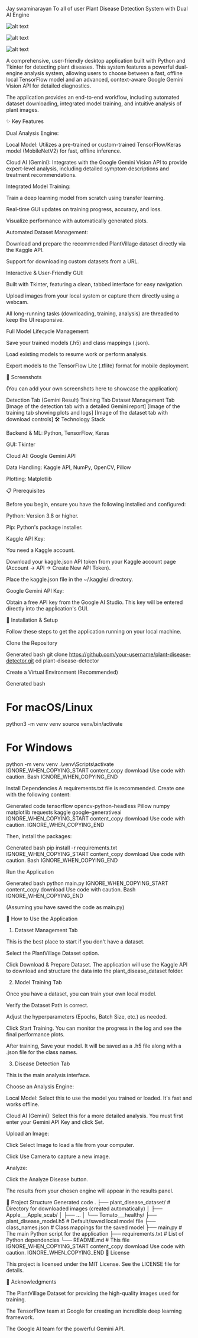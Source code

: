 Jay swaminarayan To all of user
Plant Disease Detection System with Dual AI Engine

![alt text](https://img.shields.io/badge/python-3.8+-blue.svg)


![alt text](https://img.shields.io/badge/License-MIT-yellow.svg)


![alt text](https://img.shields.io/badge/status-active-success.svg)

A comprehensive, user-friendly desktop application built with Python and Tkinter for detecting plant diseases. This system features a powerful dual-engine analysis system, allowing users to choose between a fast, offline local TensorFlow model and an advanced, context-aware Google Gemini Vision API for detailed diagnostics.

The application provides an end-to-end workflow, including automated dataset downloading, integrated model training, and intuitive analysis of plant images.

✨ Key Features

Dual Analysis Engine:

Local Model: Utilizes a pre-trained or custom-trained TensorFlow/Keras model (MobileNetV2) for fast, offline inference.

Cloud AI (Gemini): Integrates with the Google Gemini Vision API to provide expert-level analysis, including detailed symptom descriptions and treatment recommendations.

Integrated Model Training:

Train a deep learning model from scratch using transfer learning.

Real-time GUI updates on training progress, accuracy, and loss.

Visualize performance with automatically generated plots.

Automated Dataset Management:

Download and prepare the recommended PlantVillage dataset directly via the Kaggle API.

Support for downloading custom datasets from a URL.

Interactive & User-Friendly GUI:

Built with Tkinter, featuring a clean, tabbed interface for easy navigation.

Upload images from your local system or capture them directly using a webcam.

All long-running tasks (downloading, training, analysis) are threaded to keep the UI responsive.

Full Model Lifecycle Management:

Save your trained models (.h5) and class mappings (.json).

Load existing models to resume work or perform analysis.

Export models to the TensorFlow Lite (.tflite) format for mobile deployment.

📸 Screenshots

(You can add your own screenshots here to showcase the application)

Detection Tab (Gemini Result)	Training Tab	Dataset Management Tab
[Image of the detection tab with a detailed Gemini report]	[Image of the training tab showing plots and logs]	[Image of the dataset tab with download controls]
🛠️ Technology Stack

Backend & ML: Python, TensorFlow, Keras

GUI: Tkinter

Cloud AI: Google Gemini API

Data Handling: Kaggle API, NumPy, OpenCV, Pillow

Plotting: Matplotlib

📋 Prerequisites

Before you begin, ensure you have the following installed and configured:

Python: Version 3.8 or higher.

Pip: Python's package installer.

Kaggle API Key:

You need a Kaggle account.

Download your kaggle.json API token from your Kaggle account page (Account -> API -> Create New API Token).

Place the kaggle.json file in the ~/.kaggle/ directory.

Google Gemini API Key:

Obtain a free API key from the Google AI Studio. This key will be entered directly into the application's GUI.

🚀 Installation & Setup

Follow these steps to get the application running on your local machine.

Clone the Repository

Generated bash
git clone https://github.com/your-username/plant-disease-detector.git
cd plant-disease-detector


Create a Virtual Environment (Recommended)

Generated bash
# For macOS/Linux
python3 -m venv venv
source venv/bin/activate

# For Windows
python -m venv venv
.\venv\Scripts\activate
IGNORE_WHEN_COPYING_START
content_copy
download
Use code with caution.
Bash
IGNORE_WHEN_COPYING_END

Install Dependencies
A requirements.txt file is recommended. Create one with the following content:

Generated code
tensorflow
opencv-python-headless
Pillow
numpy
matplotlib
requests
kaggle
google-generativeai
IGNORE_WHEN_COPYING_START
content_copy
download
Use code with caution.
IGNORE_WHEN_COPYING_END

Then, install the packages:

Generated bash
pip install -r requirements.txt
IGNORE_WHEN_COPYING_START
content_copy
download
Use code with caution.
Bash
IGNORE_WHEN_COPYING_END

Run the Application

Generated bash
python main.py
IGNORE_WHEN_COPYING_START
content_copy
download
Use code with caution.
Bash
IGNORE_WHEN_COPYING_END

(Assuming you have saved the code as main.py)

📖 How to Use the Application
1. Dataset Management Tab

This is the best place to start if you don't have a dataset.

Select the PlantVillage Dataset option.

Click Download & Prepare Dataset. The application will use the Kaggle API to download and structure the data into the plant_disease_dataset folder.

2. Model Training Tab

Once you have a dataset, you can train your own local model.

Verify the Dataset Path is correct.

Adjust the hyperparameters (Epochs, Batch Size, etc.) as needed.

Click Start Training. You can monitor the progress in the log and see the final performance plots.

After training, Save your model. It will be saved as a .h5 file along with a .json file for the class names.

3. Disease Detection Tab

This is the main analysis interface.

Choose an Analysis Engine:

Local Model: Select this to use the model you trained or loaded. It's fast and works offline.

Cloud AI (Gemini): Select this for a more detailed analysis. You must first enter your Gemini API Key and click Set.

Upload an Image:

Click Select Image to load a file from your computer.

Click Use Camera to capture a new image.

Analyze:

Click the Analyze Disease button.

The results from your chosen engine will appear in the results panel.

📁 Project Structure
Generated code
.
├── plant_disease_dataset/    # Directory for downloaded images (created automatically)
│   ├── Apple___Apple_scab/
│   ├── ...
│   └── Tomato___healthy/
├── plant_disease_model.h5    # Default/saved local model file
├── class_names.json          # Class mappings for the saved model
├── main.py                   # The main Python script for the application
├── requirements.txt          # List of Python dependencies
└── README.md                 # This file
IGNORE_WHEN_COPYING_START
content_copy
download
Use code with caution.
IGNORE_WHEN_COPYING_END
📄 License

This project is licensed under the MIT License. See the LICENSE file for details.

🙏 Acknowledgments

The PlantVillage Dataset for providing the high-quality images used for training.

The TensorFlow team at Google for creating an incredible deep learning framework.

The Google AI team for the powerful Gemini API.
